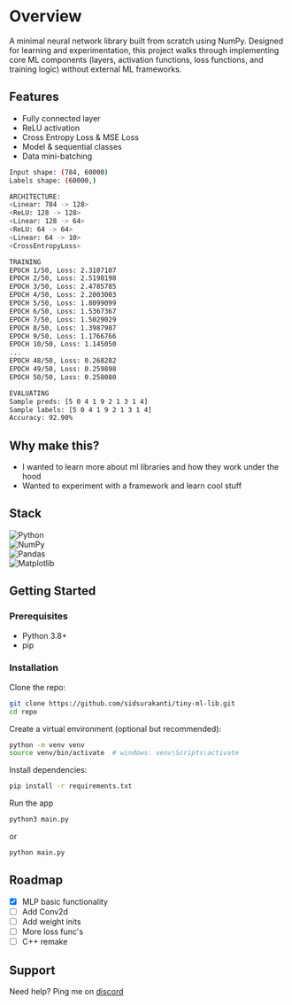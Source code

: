 # Overview

A minimal neural network library built from scratch using NumPy. Designed for learning and experimentation, this project walks through implementing core ML components (layers, activation functions, loss functions, and training logic) without external ML frameworks.

## Features

- Fully connected layer
- ReLU activation
- Cross Entropy Loss & MSE Loss
- Model & sequential classes
- Data mini-batching

```bash
Input shape: (784, 60000)
Labels shape: (60000,)

ARCHITECTURE:
<Linear: 784 -> 128>
<ReLU: 128 -> 128>
<Linear: 128 -> 64>
<ReLU: 64 -> 64>
<Linear: 64 -> 10>
<CrossEntropyLoss>

TRAINING
EPOCH 1/50, Loss: 2.3107107
EPOCH 2/50, Loss: 2.5198198
EPOCH 3/50, Loss: 2.4785785
EPOCH 4/50, Loss: 2.2003003
EPOCH 5/50, Loss: 1.8099099
EPOCH 6/50, Loss: 1.5367367
EPOCH 7/50, Loss: 1.5029029
EPOCH 8/50, Loss: 1.3987987
EPOCH 9/50, Loss: 1.1766766
EPOCH 10/50, Loss: 1.145050
...
EPOCH 48/50, Loss: 0.268282
EPOCH 49/50, Loss: 0.259898
EPOCH 50/50, Loss: 0.258080

EVALUATING
Sample preds: [5 0 4 1 9 2 1 3 1 4]
Sample labels: [5 0 4 1 9 2 1 3 1 4]
Accuracy: 92.90%
```

## Why make this?

- I wanted to learn more about ml libraries and how they work under the hood
- Wanted to experiment with a framework and learn cool stuff


## Stack

![Python](https://img.shields.io/badge/python-3670A0?style=for-the-badge&logo=python&logoColor=white)  
![NumPy](https://img.shields.io/badge/numpy-%23013243.svg?style=for-the-badge&logo=numpy&logoColor=white)  
![Pandas](https://img.shields.io/badge/pandas-%23150458.svg?style=for-the-badge&logo=pandas&logoColor=white)  
![Matplotlib](https://img.shields.io/badge/matplotlib-%23ffffff.svg?style=for-the-badge&logo=matplotlib&logoColor=black)

## Getting Started

### Prerequisites

- Python 3.8+
- pip

### Installation

Clone the repo:

```bash
git clone https://github.com/sidsurakanti/tiny-ml-lib.git
cd repo
```

Create a virtual environment (optional but recommended):

```bash
python -m venv venv
source venv/bin/activate  # windows: venv\Scripts\activate
```

Install dependencies:

```bash
pip install -r requirements.txt
```

Run the app

```bash
python3 main.py
```

or

```bash
python main.py
```

## Roadmap

- [x] MLP basic functionality
- [ ] Add Conv2d
- [ ] Add weight inits
- [ ] More loss func's
- [ ] C++ remake

## Support

Need help? Ping me on [discord](https://discord.com/users/521872289231273994)
